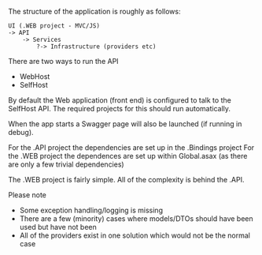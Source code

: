The structure of the application is roughly as follows:

	UI (.WEB project - MVC/JS)
	-> API
		-> Services
			?-> Infrastructure (providers etc)

There are two ways to run the API

- WebHost
- SelfHost

By default the Web application (front end) is configured to talk to the SelfHost API. The required projects for this should run automatically.

When the app starts a Swagger page will also be launched (if running in debug).

For the .API project the dependencies are set up in the .Bindings project
For the .WEB project the dependences are set up within Global.asax (as there are only a few trivial dependencies)

The .WEB project is fairly simple. All of the complexity is behind the .API.

Please note

- Some exception handling/logging is missing
- There are a few (minority) cases where models/DTOs should have been used but have not been
- All of the providers exist in one solution which would not be the normal case
